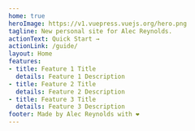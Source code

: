 ```yaml
---
home: true
heroImage: https://v1.vuepress.vuejs.org/hero.png
tagline: New personal site for Alec Reynolds.
actionText: Quick Start →
actionLink: /guide/
layout: Home
features:
- title: Feature 1 Title
  details: Feature 1 Description
- title: Feature 2 Title
  details: Feature 2 Description
- title: Feature 3 Title
  details: Feature 3 Description
footer: Made by Alec Reynolds with ❤️
---
```

